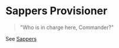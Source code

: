 # Sappers Provisioner

> "Who is in charge here, Commander?"

See [Sappers](https://github.com/raestrada/sappers) 